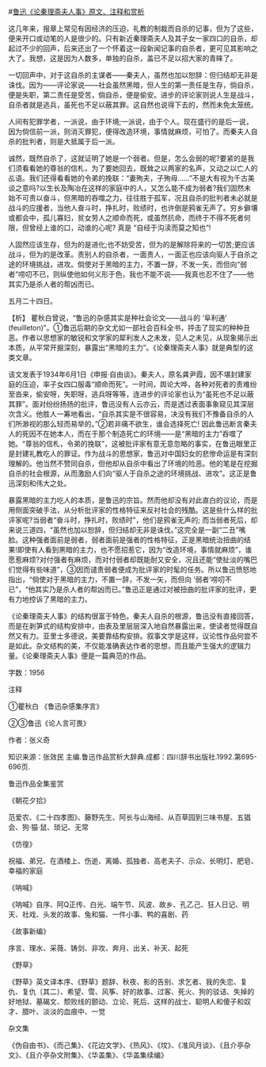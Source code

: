 #[鲁迅《论秦理斋夫人事》原文、注释和赏析](https://www.vrrw.net/wx/9743.html)

这几年来，报章上常见有因经济的压迫，礼教的制裁而自杀的记事，但为了这些，便来开口或动笔的人是很少的。只有新近秦理斋夫人及其子女一家四口的自杀，却起过不少的回声，后来还出了一个怀着这一段新闻记事的自杀者，更可见其影响之大了。我想，这是因为人数多，单独的自杀，盖已不足以招大家的青睐了。

一切回声中，对于这自杀的主谋者——秦夫人，虽然也加以恕辞：但归结却无非是诛伐。因为——评论家说——社会虽然黑暗，但人生的第一责任是生存，倘自杀，便是失职，第二责任是受苦，倘自杀，便是偷安。进步的评论家则说人生是战斗，自杀者就是逃兵，虽死也不足以蔽其罪。这自然也说得下去的，然而未免太笼统。

人间有犯罪学者，一派说，由于环境;一派说，由于个人。现在盛行的是后一说，因为倘信前一派，则消灭罪犯，便得改造环境，事情就麻烦，可怕了。而秦夫人自杀的批判者，则是大抵属于后一派。

诚然，既然自杀了，这就证明了她是一个弱者。但是，怎么会弱的呢?要紧的是我们须看看她的尊翁的信札，为了要她回去，既耸之以两家的名声，又动之以亡人的乩语。我们还得看看她的令弟的挽联：“妻殉夫，子殉母……”不是大有视为千古美谈之意吗?以生长及陶冶在这样的家庭中的人，又怎么能不成为弱者?我们固然未始不可责以奋斗，但黑暗的吞噬之力，往往胜于孤军，况且自杀的批判者未必就是战斗的应援者，当他人奋斗时，挣扎时，败绩时，也许倒是鸦雀无声了。穷乡僻壤或都会中，孤儿寡妇，贫女劳人之顺命而死，或虽然抗命，而终于不得不死者何限，但曾经上谁的口，动谁的心呢? 真是 “自经于沟渎而莫之知也”!

人固然应该生存，但为的是进化;也不妨受苦，但为的是解除将来的一切苦;更应该战斗，但为的是改革。责别人的自杀者，一面责人，一面正也应该向驱人于自杀之途的环境挑战，进攻。倘使对于黑暗的主力，不置一辞，不发一矢，而但向“弱者”唠叨不已，则纵使他如何义形于色，我也不能不说——我真也忍不住了——他其实乃是杀人者的帮凶而已。

五月二十四日。



【析】 瞿秋白曾说，“鲁迅的杂感其实是种社会论文——战斗的 ‘阜利通’ (feuilleton)”。①鲁迅后期的杂文尤如一部社会百科全书，抨击了现实的种种丑恶。作者以思想家的敏锐和文学家的犀利发人之未发，见人之未见，从现象揭示出本质，从平常开掘深刻，暴露出“黑暗的主力”。《论秦理斋夫人事》就是典型的这类文章。

该文发表于1934年6月1日《申报·自由谈》。秦夫人，原名龚尹霞，因不堪封建家庭的压迫，率子女四口服毒“顺命而死”。一时间，舆论大哗，各种对死者的责难纷至沓来，偷安呀，失职呀，逃兵呀等等，连进步的评论家也认为“虽死也不足以蔽其罪”。面对纷纷扬扬的批评，鲁迅没有人云亦云，而是透过表面事象窥见其深层次含义。他胜人一筹地看出，“自杀其实是不很容易，决没有我们不豫备自杀的人们所渺视的那么轻而易举的。”②若非痛不欲生，谁会选择死亡! 因此鲁迅断言秦夫人的死因不在她本人，而在于那个制造死亡的环境——是“黑暗的主力”吞噬了她。“尊翁的信札，令弟的挽联”，这被批评家有意无意忽略的事实，在鲁迅眼里正是封建礼教吃人的罪证。作为战斗的思想家，鲁迅对中国妇女的悲惨命运是有深刻理解的。他当然不赞同自杀，但他却从自杀中看出了环境的险恶。他的笔是在挖掘自杀的社会根源，从而激励人们向“驱人于自杀之途的环境挑战、进攻”。这正是鲁迅深刻和伟大之处。

暴露黑暗的主力吃人的本质，是鲁迅的宗旨。然而他却没有对此直白的议论，而是用侧面突破手法，从分析批评家的性格特征来反衬社会的残酷。这是些什么样的批评家呢?当弱者“奋斗时，挣扎时，败绩时”，他们是鸦雀无声的; 而当弱者死后，却来说三道四，“虽然也加以恕辞，但归结却无非是诛伐。”这完全是一副“二丑”嘴脸。这种强者面前是弱者，弱者面前是强者的性格特征，正是黑暗统治扭曲的结果!即使有人看到黑暗的主力，也不愿招惹它，因为“改造环境，事情就麻烦”，谁愿惹麻烦?对付强者有麻烦，而对付弱者却既能耐又安全，况且还能“使扯淡的嘴巴们觉得有些味道”，③因而谴责弱者便成为批评家的时髦的任务。所以鲁迅愤怒地指出，“倘使对于黑暗的主力，不置一辞，不发一矢，而但向 ‘弱者’唠叨不已”，“他其实乃是杀人者的帮凶而已。”鲁迅正是通过对被扭曲的批评家的批评，更有力地控诉了黑暗的主力。

《论秦理斋夫人事》的结构很富于特色。秦夫人自杀的根源，鲁迅没有直接回答，而是在剥笋式的结构安排中，由表及里层层深入地自然暴露出来，使读者觉得既自然又有力。亚里士多德说，美要靠结构安排。叙事文学是这样，议论性作品何尝不是如此。杂文结构的美，不仅能准确表达作者的思想，而且能产生强大的逻辑力量。《论秦理斋夫人事》便是一篇典范的作品。

字数：1956

注释

①瞿秋白 《鲁迅杂感集序言》

②③鲁迅《论人言可畏》

作者：张义奇

知识来源：张效民 主编.鲁迅作品赏析大辞典.成都：四川辞书出版社.1992.第695-696页.

鲁迅作品全集鉴赏

《朝花夕拾》

范爱农、《二十四孝图》、藤野先生、阿长与山海经、从百草园到三味书屋、五猖会、狗·猫·鼠、琐记、无常

《仿徨》

祝福、弟兄、在酒楼上、伤逝、离婚、孤独者、高老夫子、示众、长明灯、肥皂、幸福的家庭

《呐喊》

《呐喊》自序、阿Q正传、白光、端午节、风波、故乡、孔乙己、狂人日记、明天、社戏、头发的故事、兔和猫、一件小事、鸭的喜剧、药

《故事新编》

序言、理水、采薇、铸剑、非攻、奔月、出关、补天、起死

《野草》

《野草》英文译本序、《野草》题辞、秋夜、影的告别、求乞者、我的失恋、复仇、复仇〔其二〕、希望、雪、风筝、好的故事、过客、死火、狗的驳诘、失掉的好地狱、墓碣文、颓败线的颤动、立论、死后、这样的战士、聪明人和傻子和奴才、腊叶、淡淡的血痕中、一觉

杂文集

《伪自由书》、《而己集》、《花边文学》、《热风》、《坟》、《准风月谈》、《且介亭杂文》、《且介亭杂文附集》、《华盖集》、《华盖集续编》

